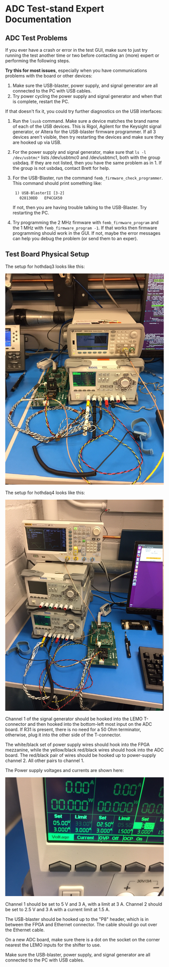 ADC Test-stand Expert Documentation
===================================

ADC Test Problems
-----------------

If you ever have a crash or error in the test GUI, make sure to just try
running the test another time or two before contacting an (more) expert or
performing the following steps.

**Try this for most issues**, especially when you have communications problems
with the board or other devices:

1. Make sure the USB-blaster, power supply, and signal generator are all 
   connected to the PC with USB cables.
2. Try power cycling the power supply and signal generator and when that is 
   complete, restart the PC.

If that doesn't fix it, you could try further diagnostics on the USB interfaces:

1. Run the `lsusb` command. Make sure a device matches the brand name of each
   of the USB devices. This is Rigol, Agilent for the Keysight signal generator,
   or Altera for the USB-blaster firmware programmer. If all 3 devices aren't 
   visible, then try restarting the devices and make sure they are hooked up 
   via USB.
2. For the power supply and signal generator, make sure that `ls -l /dev/usbtmc*`
   lists /dev/usbtmc0 and /dev/usbtmc1, both with the group usbdaq. If they
   are not listed, then you have the same problem as in 1. If the group is not
   usbdaq, contact Brett for help.
3. For the USB-Blaster, run the command `femb_firmware_check_programmer`. This 
   command should print something like:

   ```
    1) USB-BlasterII [3-2]
      028130DD   EP4CGX50
   ```

   If not, then you are having trouble talking to the USB-Blaster. Try restarting 
   the PC.
4. Try programming the 2 MHz firmware with `femb_firmware_program` and the 1 MHz 
   with `femb_firmware_program -1`. If that works then firmware programming should 
   work in the GUI. If not, maybe the error messages can help you debug the problem
   (or send them to an exper).

Test Board Physical Setup
-------------------------

The setup for hothdaq3 looks like this:

![hothdaq3](hothdaq3.jpg)

The setup for hothdaq4 looks like this:

![hothdaq4](hothdaq4.jpg)

Channel 1 of the signal generator should be hooked into the LEMO T-connector
and then hooked into the bottom-left most input on the ADC board. If R31 is
present, there is no need for a 50 Ohm terminator, otherwise, plug it into the
other side of the T-connector.

The white/black set of power supply wires should hook into the FPGA mezzanine,
while the yellow/black red/black wires should hook into the ADC board. The
red/black pair of wires should be hooked up to power-supply channel 2. All
other pairs to channel 1.

The Power supply voltages and currents are shown here:

![Power Supply Voltages](power_supply_voltages.jpg)

Channel 1 should be set to 5 V and 3 A, with a limit at 3 A. Channel 2 should
be set to 2.5 V and 3 A with a current limit at 1.5 A.

The USB-blaster should be hooked up to the "P8" header, which is in between the
FPGA and Ethernet connector. The cable should go out over the Ethernet cable.

On a new ADC board, make sure there is a dot on the socket on the corner
nearest the LEMO inputs for the shifter to use.

Make sure the USB-blaster, power supply, and signal generator are all connected
to the PC with USB cables.

